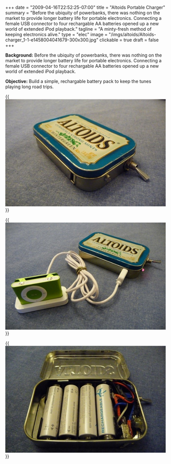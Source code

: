 +++
date = "2009-04-16T22:52:25-07:00"
title = "Altoids Portable Charger"
summary = "Before the ubiquity of powerbanks, there was nothing on the market to provide longer battery life for portable electronics. Connecting a female USB connector to four rechargable AA batteries opened up a new world of extended iPod playback."
tagline = "A minty-fresh method of keeping electronics alive."
type = "elec"
image = "/imgs/altoids/Altoids-charger_1-1-e1458004041679-300x300.jpg"
clickable = true
draft = false
+++

__Background:__ Before the ubiquity of powerbanks, there was nothing on the market to provide longer battery life for portable electronics. Connecting a female USB connector to four rechargable AA batteries opened up a new world of extended iPod playback. 

__Objective:__ Build a simple, rechargable battery pack to keep the tunes playing long road trips.

{{<img caption="Overview of the fantastic charging device."
src="/imgs/altoids/Altoids-charger_1.jpg" >}}

{{<img caption="The iPod is alive!"
src="/imgs/altoids/Altoids-charger_2.jpg" >}}

{{<img caption="President's Choice rechargable batteries and some janky wiring is all it took."
src="/imgs/altoids/Altoids-charger_3.jpg" >}}